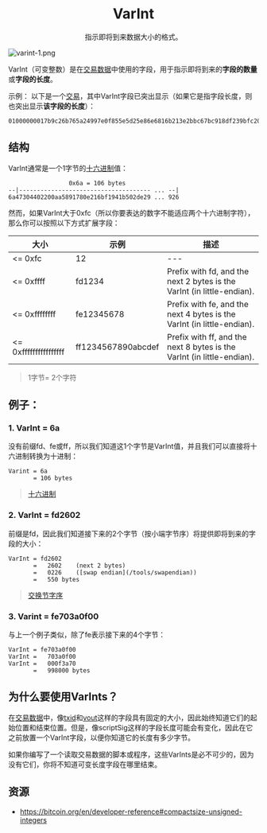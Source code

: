 # <center>VarInt</center>
<center>指示即将到来数据大小的格式。</center>

![varint-1.png](img/varint-1-svg.png)

VarInt（可变整数）是在[交易数据](../../Transaction/Transaction%20Data/Transaction%20Data.md)中使用的字段，用于指示即将到来的**字段的数量**或**字段的长度**。

示例：
以下是一个[交易](https://learnmeabitcoin.com/explorer/transaction/2dc4031a55c38ba93d74fb6b7d881f930b78f389a3bc548acc2fd18c532b3907)，其中VarInt字段已突出显示（如果它是指字段长度，则也突出显示**该字段的长度**）：
```
01000000017b9c26b765a24997e0f855e5d25e86e6816b213e2bbc67bc918df239bfc20158040000006a47304402200aa5891780e216bf1941b502de29890834a2584eb576657e340d1fa95f2c0268022010712e05b30bfa9a9aaa146927fce1819f2ec6d118d25946256770541a8117b6012103d2305c392cbd5ac36b54d3f23f7305ee024e25000f5277a8c065e12df5035926ffffffff028555a700000000001976a914aca504fd373f5f3ba2774a3643d714d6419463bc88ac9bc0ba01000000001976a9143bbebbd7a3414f9e5afebe79b3b408bada63cde288ac00000000
```

## 结构
VarInt通常是一个1字节的[十六进制](../Hexadecimal/hexadecimal.md)值：
```
                 0x6a = 106 bytes
--|------------------------------------- ... --|
6a47304402200aa5891780e216bf1941b502de29 ... 926
```

然而，如果VarInt大于0xfc（所以你要表达的数字不能适应两个十六进制字符），那么你可以按照以下方式扩展字段：

|大小	|示例	|描述|
|---|---|---|
|<= 0xfc|	12|---|	
|<= 0xffff	|fd1234|	Prefix with fd, and the next 2 bytes is the VarInt (in little-endian).|
|<= 0xffffffff|	fe12345678|	Prefix with fe, and the next 4 bytes is the VarInt (in little-endian).|
|<= 0xffffffffffffffff|	ff1234567890abcdef|	Prefix with ff, and the next 8 bytes is the VarInt (in little-endian).|

>1字节= 2个字符

## 例子：

### 1. VarInt = 6a

没有前缀fd、fe或ff，所以我们知道这1个字节是VarInt值，并且我们可以直接将十六进制转换为十进制：
```
Varint = 6a
       = 106 bytes
```
>[十六进制](https://learnmeabitcoin.com/tools/hexdec/)

### 2. VarInt = fd2602
前缀是fd，因此我们知道接下来的2个字节（按小端字节序）将提供即将到来的字段的大小：
```
VarInt = fd2602
       =   2602    (next 2 bytes)
       =   0226    ([swap endian](/tools/swapendian))
       =   550 bytes
```
>[交换节字序](https://learnmeabitcoin.com/tools/swapendian)

### 3. Varint = fe703a0f00
与上一个例子类似，除了fe表示接下来的4个字节：
```
VarInt = fe703a0f00
VarInt =   703a0f00
VarInt =   000f3a70
       =   998000 bytes

```

## 为什么要使用VarInts？

在[交易数据](../../Transaction/Transaction%20Data/Transaction%20Data.md)中，像[txid](../../Transaction/TXID/TXID.md)和[vout](../../Other/VOUT/VOUT.md)这样的字段具有固定的大小，因此始终知道它们的起始位置和结束位置。但是，像scriptSig这样的字段长度可能会有变化，因此在它之前放置一个VarInt字段，以便你知道它的长度有多少字节。

如果你编写了一个读取交易数据的脚本或程序，这些VarInts是必不可少的，因为没有它们，你将不知道可变长度字段在哪里结束。

## 资源
* https://bitcoin.org/en/developer-reference#compactsize-unsigned-integers